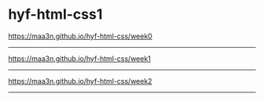# hyf-html-css1
https://maa3n.github.io/hyf-html-css/week0

******************************************

https://maa3n.github.io/hyf-html-css/week1

******************************************
https://maa3n.github.io/hyf-html-css/week2

******************************************

